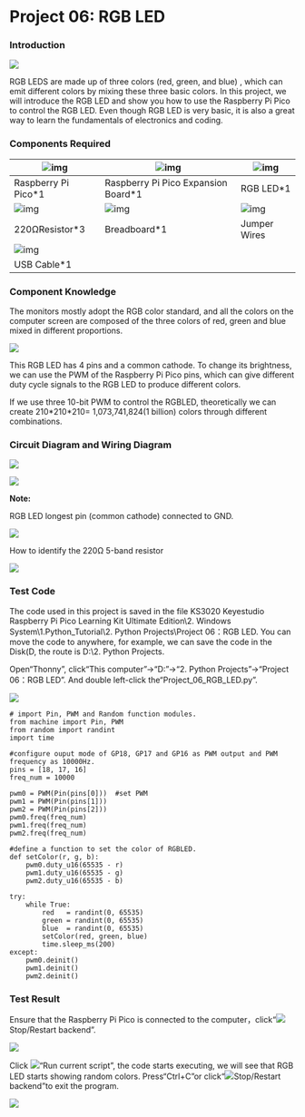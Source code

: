 # Project 06: RGB LED

### **Introduction**

![](/media/94bdff69e438989d8e0934e57f2e5c00.png)

RGB LEDS are made up of three colors (red, green, and blue) , which can emit different colors by mixing these three basic colors. In this project, we will introduce the RGB LED and show you how to use the Raspberry Pi Pico to control the RGB LED. Even though RGB LED is very basic, it is also a great way to learn the fundamentals of electronics and coding.

### **Components Required**

| ![img](media/wps127.png) | ![img](media/wps128.jpg)            | ![img](media/wps129.jpg) |
| ------------------------ | ----------------------------------- | ------------------------ |
| Raspberry Pi Pico*1      | Raspberry Pi Pico Expansion Board*1 | RGB LED*1                |
| ![img](media/wps130.jpg) | ![img](media/wps131.jpg)            | ![img](media/wps132.jpg) |
| 220ΩResistor*3           | Breadboard*1                        | Jumper Wires             |
| ![img](media/wps133.jpg) |                                     |                          |
| USB Cable*1              |                                     |                          |

### **Component Knowledge**

The monitors mostly adopt the RGB color standard, and all the colors on the computer screen are composed of the three colors of red, green and blue mixed in different proportions.

![](/media/8bf1339719a922f2fbc1e01a4347b4ab.png)

This RGB LED has 4 pins and a common cathode. To change its brightness, we can use the PWM of the Raspberry Pi Pico pins, which can give different duty cycle signals to the RGB LED to produce different colors.

If we use three 10-bit PWM to control the RGBLED, theoretically we can create 210\*210\*210= 1,073,741,824(1 billion) colors through different combinations.

### **Circuit Diagram and Wiring Diagram**

![](/media/f6950bc8498e6139cbb67db84cdd5a9a.png)

![](/media/fdab8c2fd2dfdd1670c09962e7b458ce.png)

**Note:**

RGB LED longest pin (common cathode) connected to GND.

![](/media/1584356c63bf99934ae0810ee02dced3.png)

How to identify the 220Ω 5-band resistor

![](/media/55c0199544e9819328f6d5778f10d7d0.png)

### **Test Code**

The code used in this project is saved in the file KS3020 Keyestudio Raspberry Pi Pico Learning Kit Ultimate Edition\\2. Windows System\\1.Python\_Tutorial\\2. Python Projects\\Project 06：RGB LED. You can move the code to anywhere, for example, we can save the code in the Disk(D, the route is D:\\2. Python Projects.

Open“Thonny”, click“This computer”→“D:”→“2. Python Projects”→“Project 06：RGB LED”. And double left-click the“Project\_06\_RGB\_LED.py”.

![](/media/4d197d2ef390d93cbdcd6606fa754188.png)

```pyton
# import Pin, PWM and Random function modules.
from machine import Pin, PWM
from random import randint
import time

#configure ouput mode of GP18, GP17 and GP16 as PWM output and PWM frequency as 10000Hz.
pins = [18, 17, 16]
freq_num = 10000

pwm0 = PWM(Pin(pins[0]))  #set PWM
pwm1 = PWM(Pin(pins[1]))
pwm2 = PWM(Pin(pins[2]))
pwm0.freq(freq_num)
pwm1.freq(freq_num)
pwm2.freq(freq_num)

#define a function to set the color of RGBLED.
def setColor(r, g, b):
    pwm0.duty_u16(65535 - r)
    pwm1.duty_u16(65535 - g)
    pwm2.duty_u16(65535 - b)
    
try:
    while True:
        red   = randint(0, 65535) 
        green = randint(0, 65535)
        blue  = randint(0, 65535)
        setColor(red, green, blue)
        time.sleep_ms(200)
except:
    pwm0.deinit()
    pwm1.deinit()
    pwm2.deinit() 
```

### **Test Result**

Ensure that the Raspberry Pi Pico is connected to the computer，click“![](/media/27451c8a9c13e29d02bc0f5831cfaf1f.png)Stop/Restart backend”.

![](/media/a2b85aea8a2bd67ad184662be36a1c9e.png)

Click ![](/media/da852227207616ccd9aff28f19e02690.png)“Run current script”, the code starts executing, we will see that RGB LED starts showing random colors. Press“Ctrl+C”or click“![](/media/27451c8a9c13e29d02bc0f5831cfaf1f.png)Stop/Restart backend”to exit the program.

![](/media/296bcab9a2eaccf483b8cb9e8b8a0e43.png)
